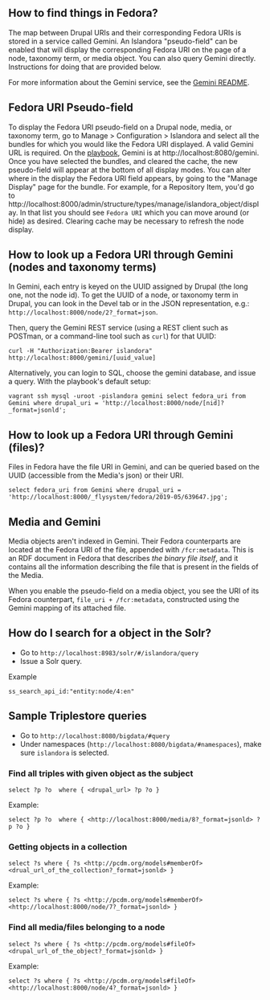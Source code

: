 ## How to find things in Fedora?

The map between Drupal URIs and their corresponding Fedora URIs is stored in a service called Gemini. An Islandora "pseudo-field" can be enabled that will display the corresponding Fedora URI on the page of a node, taxonomy term, or media object.  You can also query Gemini directly. Instructions for doing that are provided below.

For more information about the Gemini service, see the [Gemini README](https://github.com/Islandora-CLAW/Crayfish/tree/master/Gemini).

## Fedora URI Pseudo-field

To display the Fedora URI  pseudo-field on a Drupal node, media, or taxonomy term, go to Manage > Configuration > Islandora and select all the bundles for which you would like the Fedora URI displayed. A valid Gemini URL is required. On the [playbook](https://github.com/Islandora-Devops/claw-playbook), Gemini is at http://localhost:8080/gemini. Once you have selected the bundles, and cleared the cache, the new pseudo-field will appear at the bottom of all display modes. You can alter where in the display the Fedora URI field appears, by going to the "Manage Display" page for the bundle. For example, for a Repository Item, you'd go to http://localhost:8000/admin/structure/types/manage/islandora_object/display. In that list you should see `Fedora URI` which you can move around (or hide) as desired. Clearing cache may be necessary to refresh the node display.


## How to look up a Fedora URI through Gemini (nodes and taxonomy terms)

In Gemini, each entry is keyed on the UUID assigned by Drupal (the long one, not the node id). To get the UUID of a node, or taxonomy term in Drupal, you can look in the Devel tab or in the JSON representation, e.g.: `http://localhost:8000/node/2?_format=json`.  

Then, query the Gemini REST service (using a REST client such as POSTman, or a command-line tool such as `curl`) for that UUID: 

```
curl -H "Authorization:Bearer islandora" http://localhost:8000/gemini/[uuid_value]
```

Alternatively, you can login to SQL, choose the gemini database, and issue a query. With the playbook's default setup:

`
vagrant ssh
mysql -uroot -pislandora gemini
select fedora_uri from Gemini where drupal_uri = 'http://localhost:8000/node/[nid]?_format=jsonld';
`

## How to look up a Fedora URI through Gemini (files)?
Files in Fedora have the file URI in Gemini, and can be queried based on the UUID (accessible from the Media's json) or their URI.

`
select fedora_uri from Gemini where drupal_uri = 'http://localhost:8000/_flysystem/fedora/2019-05/639647.jpg';
`

## Media and Gemini
Media objects aren't indexed in Gemini. Their Fedora counterparts are located at the Fedora URI of the file, appended with `/fcr:metadata`. This is an RDF document in Fedora that describes _the binary file itself_, and it contains all the information describing the file that is present in the fields of the Media. 

When you enable the pseudo-field on a media object, you see the URI of its Fedora counterpart, `file_uri + /fcr:metadata`,  constructed using the Gemini mapping of its attached file.  


## How do I search for a object in the Solr?
* Go to `http://localhost:8983/solr/#/islandora/query`
* Issue a Solr query.

Example
```
ss_search_api_id:"entity:node/4:en"
```

## Sample Triplestore queries
* Go to `http://localhost:8080/bigdata/#query`
* Under namespaces (`http://localhost:8080/bigdata/#namespaces`), make sure `islandora` is selected.  

### Find all triples with given object as the subject
```
select ?p ?o  where { <drupal_url> ?p ?o }
```

Example:

```
select ?p ?o  where { <http://localhost:8000/media/8?_format=jsonld> ?p ?o }
```

### Getting objects in a collection
```
select ?s where { ?s <http://pcdm.org/models#memberOf> <drual_url_of_the_collection?_format=jsonld> }
```

Example:

```
select ?s where { ?s <http://pcdm.org/models#memberOf> <http://localhost:8000/node/7?_format=jsonld> }
```

### Find all media/files belonging to a node

```
select ?s where { ?s <http://pcdm.org/models#fileOf> <drupal_url_of_the_object?_format=jsonld> }
```

Example:

```
select ?s where { ?s <http://pcdm.org/models#fileOf> <http://localhost:8000/node/4?_format=jsonld> }
```
